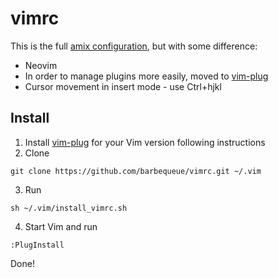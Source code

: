 # vimrc
This is the full [amix configuration](https://github.com/amix/vimrc), but with some difference:
* Neovim
* In order to manage plugins more easily, moved to [vim-plug](https://github.com/junegunn/vim-plug)
* Cursor movement in insert mode - use Ctrl+hjkl
## Install
1. Install [vim-plug](https://github.com/junegunn/vim-plug) for your Vim version following instructions
2. Clone
```
git clone https://github.com/barbequeue/vimrc.git ~/.vim
```
3. Run
```
sh ~/.vim/install_vimrc.sh
```
4. Start Vim and run
```
:PlugInstall
```
Done!
